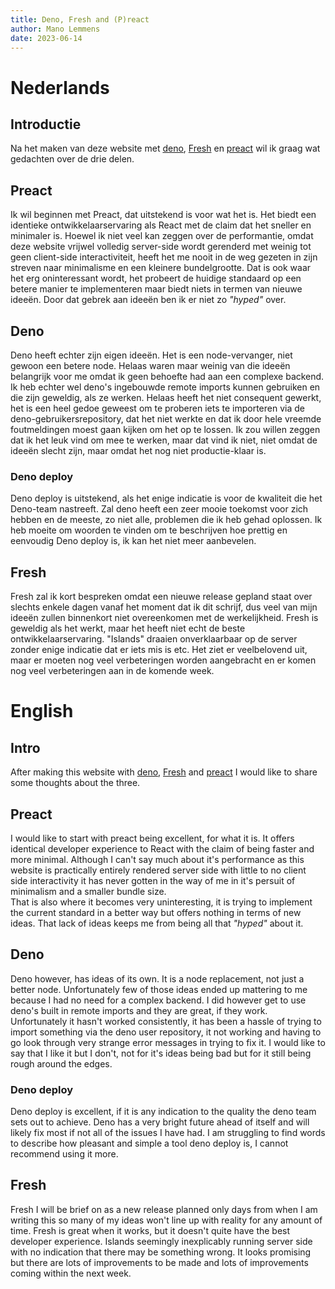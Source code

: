```yaml
---
title: Deno, Fresh and (P)react
author: Mano Lemmens
date: 2023-06-14
---
```


# Nederlands

## Introductie

Na het maken van deze website met [deno](https://deno.com/runtime),
[Fresh](https://fresh.deno.dev/) en [preact](https://preactjs.com/) wil ik graag
wat gedachten over de drie delen.

## Preact

Ik wil beginnen met Preact, dat uitstekend is voor wat het is. Het biedt een
identieke ontwikkelaarservaring als React met de claim dat het sneller en
minimaler is. Hoewel ik niet veel kan zeggen over de performantie, omdat deze
website vrijwel volledig server-side wordt gerenderd met weinig tot geen
client-side interactiviteit, heeft het me nooit in de weg gezeten in zijn
streven naar minimalisme en een kleinere bundelgrootte. Dat is ook waar het erg
oninteressant wordt, het probeert de huidige standaard op een betere manier te
implementeren maar biedt niets in termen van nieuwe ideeën. Door dat gebrek aan
ideeën ben ik er niet zo _"hyped"_ over.

## Deno

Deno heeft echter zijn eigen ideeën. Het is een node-vervanger, niet gewoon een
betere node. Helaas waren maar weinig van die ideeën belangrijk voor me omdat ik
geen behoefte had aan een complexe backend. Ik heb echter wel deno's ingebouwde
remote imports kunnen gebruiken en die zijn geweldig, als ze werken. Helaas
heeft het niet consequent gewerkt, het is een heel gedoe geweest om te proberen
iets te importeren via de deno-gebruikersrepository, dat het niet werkte en dat
ik door hele vreemde foutmeldingen moest gaan kijken om het op te lossen. Ik zou
willen zeggen dat ik het leuk vind om mee te werken, maar dat vind ik niet, niet
omdat de ideeën slecht zijn, maar omdat het nog niet productie-klaar is.

### Deno deploy

Deno deploy is uitstekend, als het enige indicatie is voor de kwaliteit die het
Deno-team nastreeft. Zal deno heeft een zeer mooie toekomst voor zich hebben en
de meeste, zo niet alle, problemen die ik heb gehad oplossen. Ik heb moeite om
woorden te vinden om te beschrijven hoe prettig en eenvoudig Deno deploy is, ik
kan het niet meer aanbevelen.

## Fresh

Fresh zal ik kort bespreken omdat een nieuwe release gepland staat over slechts
enkele dagen vanaf het moment dat ik dit schrijf, dus veel van mijn ideeën
zullen binnenkort niet overeenkomen met de werkelijkheid. Fresh is geweldig als
het werkt, maar het heeft niet echt de beste ontwikkelaarservaring. "Islands"
draaien onverklaarbaar op de server zonder enige indicatie dat er iets mis is
etc. Het ziet er veelbelovend uit, maar er moeten nog veel verbeteringen worden
aangebracht en er komen nog veel verbeteringen aan in de komende week.

# English

## Intro

After making this website with [deno](https://deno.com/runtime),
[Fresh](https://fresh.deno.dev/) and [preact](https://preactjs.com/) I would
like to share some thoughts about the three.

## Preact

I would like to start with preact being excellent, for what it is. It offers
identical developer experience to React with the claim of being faster and more
minimal. Although I can't say much about it's performance as this website is
practically entirely rendered server side with little to no client side
interactivity it has never gotten in the way of me in it's persuit of minimalism
and a smaller bundle size.
<br> That is also where it becomes very uninteresting, it is trying to implement
the current standard in a better way but offers nothing in terms of new ideas.
That lack of ideas keeps me from being all that _"hyped"_ about it.

## Deno

Deno however, has ideas of its own. It is a node replacement, not just a better
node. Unfortunately few of those ideas ended up mattering to me because I had no
need for a complex backend. I did however get to use deno's built in remote
imports and they are great, if they work. Unfortunately it hasn't worked
consistently, it has been a hassle of trying to import something via the deno
user repository, it not working and having to go look through very strange error
messages in trying to fix it. I would like to say that I like it but I don't,
not for it's ideas being bad but for it still being rough around the edges.

### Deno deploy

Deno deploy is excellent, if it is any indication to the quality the deno team
sets out to achieve. Deno has a very bright future ahead of itself and will
likely fix most if not all of the issues I have had. I am struggling to find
words to describe how pleasant and simple a tool deno deploy is, I cannot
recommend using it more.

## Fresh

Fresh I will be brief on as a new release planned only days from when I am
writing this so many of my ideas won't line up with reality for any amount of
time. Fresh is great when it works, but it doesn't quite have the best developer
experience. Islands seemingly inexplicably running server side with no
indication that there may be something wrong. It looks promising but there are
lots of improvements to be made and lots of improvements coming within the next
week.
